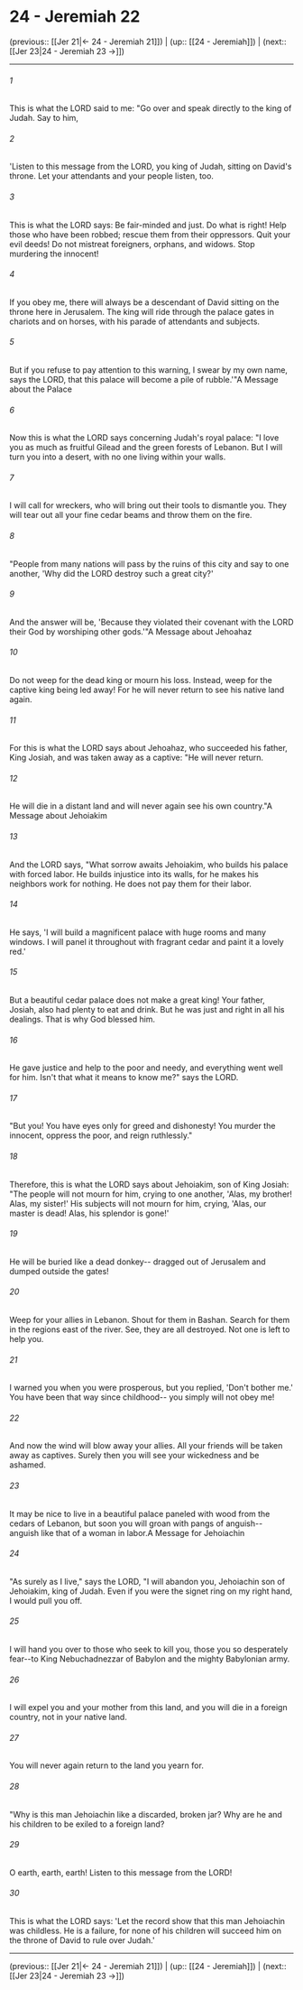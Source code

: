 # 24 - Jeremiah 22

(previous:: [[Jer 21|← 24 - Jeremiah 21]]) | (up:: [[24 - Jeremiah]]) | (next:: [[Jer 23|24 - Jeremiah 23 →]])

***


###### 1 
This is what the LORD said to me: "Go over and speak directly to the king of Judah. Say to him, 

###### 2 
'Listen to this message from the LORD, you king of Judah, sitting on David's throne. Let your attendants and your people listen, too. 

###### 3 
This is what the LORD says: Be fair-minded and just. Do what is right! Help those who have been robbed; rescue them from their oppressors. Quit your evil deeds! Do not mistreat foreigners, orphans, and widows. Stop murdering the innocent! 

###### 4 
If you obey me, there will always be a descendant of David sitting on the throne here in Jerusalem. The king will ride through the palace gates in chariots and on horses, with his parade of attendants and subjects. 

###### 5 
But if you refuse to pay attention to this warning, I swear by my own name, says the LORD, that this palace will become a pile of rubble.'"A Message about the Palace 

###### 6 
Now this is what the LORD says concerning Judah's royal palace: "I love you as much as fruitful Gilead and the green forests of Lebanon. But I will turn you into a desert, with no one living within your walls. 

###### 7 
I will call for wreckers, who will bring out their tools to dismantle you. They will tear out all your fine cedar beams and throw them on the fire. 

###### 8 
"People from many nations will pass by the ruins of this city and say to one another, 'Why did the LORD destroy such a great city?' 

###### 9 
And the answer will be, 'Because they violated their covenant with the LORD their God by worshiping other gods.'"A Message about Jehoahaz 

###### 10 
Do not weep for the dead king or mourn his loss. Instead, weep for the captive king being led away! For he will never return to see his native land again. 

###### 11 
For this is what the LORD says about Jehoahaz, who succeeded his father, King Josiah, and was taken away as a captive: "He will never return. 

###### 12 
He will die in a distant land and will never again see his own country."A Message about Jehoiakim 

###### 13 
And the LORD says, "What sorrow awaits Jehoiakim, who builds his palace with forced labor. He builds injustice into its walls, for he makes his neighbors work for nothing. He does not pay them for their labor. 

###### 14 
He says, 'I will build a magnificent palace with huge rooms and many windows. I will panel it throughout with fragrant cedar and paint it a lovely red.' 

###### 15 
But a beautiful cedar palace does not make a great king! Your father, Josiah, also had plenty to eat and drink. But he was just and right in all his dealings. That is why God blessed him. 

###### 16 
He gave justice and help to the poor and needy, and everything went well for him. Isn't that what it means to know me?" says the LORD. 

###### 17 
"But you! You have eyes only for greed and dishonesty! You murder the innocent, oppress the poor, and reign ruthlessly." 

###### 18 
Therefore, this is what the LORD says about Jehoiakim, son of King Josiah: "The people will not mourn for him, crying to one another, 'Alas, my brother! Alas, my sister!' His subjects will not mourn for him, crying, 'Alas, our master is dead! Alas, his splendor is gone!' 

###### 19 
He will be buried like a dead donkey-- dragged out of Jerusalem and dumped outside the gates! 

###### 20 
Weep for your allies in Lebanon. Shout for them in Bashan. Search for them in the regions east of the river. See, they are all destroyed. Not one is left to help you. 

###### 21 
I warned you when you were prosperous, but you replied, 'Don't bother me.' You have been that way since childhood-- you simply will not obey me! 

###### 22 
And now the wind will blow away your allies. All your friends will be taken away as captives. Surely then you will see your wickedness and be ashamed. 

###### 23 
It may be nice to live in a beautiful palace paneled with wood from the cedars of Lebanon, but soon you will groan with pangs of anguish-- anguish like that of a woman in labor.A Message for Jehoiachin 

###### 24 
"As surely as I live," says the LORD, "I will abandon you, Jehoiachin son of Jehoiakim, king of Judah. Even if you were the signet ring on my right hand, I would pull you off. 

###### 25 
I will hand you over to those who seek to kill you, those you so desperately fear--to King Nebuchadnezzar of Babylon and the mighty Babylonian army. 

###### 26 
I will expel you and your mother from this land, and you will die in a foreign country, not in your native land. 

###### 27 
You will never again return to the land you yearn for. 

###### 28 
"Why is this man Jehoiachin like a discarded, broken jar? Why are he and his children to be exiled to a foreign land? 

###### 29 
O earth, earth, earth! Listen to this message from the LORD! 

###### 30 
This is what the LORD says: 'Let the record show that this man Jehoiachin was childless. He is a failure, for none of his children will succeed him on the throne of David to rule over Judah.'

***

(previous:: [[Jer 21|← 24 - Jeremiah 21]]) | (up:: [[24 - Jeremiah]]) | (next:: [[Jer 23|24 - Jeremiah 23 →]])
